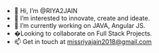 - 👋 Hi, I’m @RIYA2JAIN
- 👀 I’m interested to innovate, create and ideate.
- 🌱 I’m currently working on JAVA, Angular JS.
- �Looking to collaborate on Full Stack Projects.
- 📫 Get in touch at missriyajain2018@gmail.com

<!---
RIYA2JAIN/RIYA2JAIN is a ✨ special ✨ repository because its `README.md` (this file) appears on your GitHub profile.
You can click the Preview link to take a look at your changes.
--->
